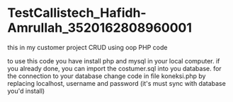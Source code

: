 # TestCallistech_Hafidh-Amrullah_3520162808960001
this in my customer project
CRUD using oop PHP code

to use this code you have install php and mysql in your local computer.
if you already done, you can import the costumer.sql into you database.
for the connection to your database change code in file koneksi.php by replacing localhost, username and password (it's must sync with database you'd install)
